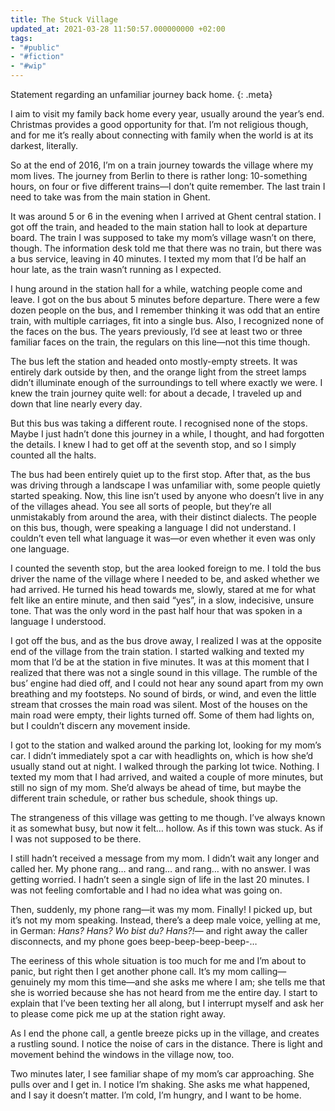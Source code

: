 ```yaml
---
title: The Stuck Village
updated_at: 2021-03-28 11:50:57.000000000 +02:00
tags:
- "#public"
- "#fiction"
- "#wip"
---
```



Statement regarding an unfamiliar journey back home.
{: .meta}

I aim to visit my family back home every year, usually around the year’s end. Christmas provides a good opportunity for that. I’m not religious though, and for me it’s really about connecting with family when the world is at its darkest, literally.

So at the end of 2016, I’m on a train journey towards the village where my mom lives. The journey from Berlin to there is rather long: 10-something hours, on four or five different trains—I don’t quite remember. The last train I need to take was from the main station in Ghent.

It was around 5 or 6 in the evening when I arrived at Ghent central station. I got off the train, and headed to the main station hall to look at departure board. The train I was supposed to take my mom’s village wasn’t on there, though. The information desk told me that there was no train, but there was a bus service, leaving in 40 minutes. I texted my mom that I’d be half an hour late, as the train wasn’t running as I expected.

I hung around in the station hall for a while, watching people come and leave. I got on the bus about 5 minutes before departure. There were a few dozen people on the bus, and I remember thinking it was odd that an entire train, with multiple carriages, fit into a single bus. Also, I recognized none of the faces on the bus. The years previously, I’d see at least two or three familiar faces on the train, the regulars on this line—not this time though.

The bus left the station and headed onto mostly-empty streets. It was entirely dark outside by then, and the orange light from the street lamps didn’t illuminate enough of the surroundings to tell where exactly we were. I knew the train journey quite well: for about a decade, I traveled up and down that line nearly every day.

But this bus was taking a different route. I recognised none of the stops. Maybe I just hadn’t done this journey in a while, I thought, and had forgotten the details. I knew I had to get off at the seventh stop, and so I simply counted all the halts.

The bus had been entirely quiet up to the first stop. After that, as the bus was driving through a landscape I was unfamiliar with, some people quietly started speaking. Now, this line isn’t used by anyone who doesn’t live in any of the villages ahead. You see all sorts of people, but they’re all unmistakably from around the area, with their distinct dialects. The people on this bus, though, were speaking a language I did not understand. I couldn’t even tell what language it was—or even whether it even was only one language.

I counted the seventh stop, but the area looked foreign to me. I told the bus driver the name of the village where I needed to be, and asked whether we had arrived. He turned his head towards me, slowly, stared at me for what felt like an entire minute, and then said “yes”, in a slow, indecisive, unsure tone. That was the only word in the past half hour that was spoken in a language I understood.

I got off the bus, and as the bus drove away, I realized I was at the opposite end of the village from the train station. I started walking and texted my mom that I’d be at the station in five minutes. It was at this moment that I realized that there was not a single sound in this village. The rumble of the bus’ engine had died off, and I could not hear any sound apart from my own breathing and my footsteps. No sound of birds, or wind, and even the little stream that crosses the main road was silent. Most of the houses on the main road were empty, their lights turned off. Some of them had lights on, but I couldn’t discern any movement inside.

I got to the station and walked around the parking lot, looking for my mom’s car. I didn’t immediately spot a car with headlights on, which is how she’d usually stand out at night. I walked through the parking lot twice. Nothing. I texted my mom that I had arrived, and waited a couple of more minutes, but still no sign of my mom. She’d always be ahead of time, but maybe the different train schedule, or rather bus schedule, shook things up.

The strangeness of this village was getting to me though. I’ve always known it as somewhat busy, but now it felt… hollow. As if this town was stuck. As if I was not supposed to be there.

I still hadn’t received a message from my mom. I didn’t wait any longer and called her. My phone rang… and rang… and rang… with no answer. I was getting worried. I hadn’t seen a single sign of life in the last 20 minutes. I was not feeling comfortable and I had no idea what was going on.

Then, suddenly, my phone rang—it was my mom. Finally! I picked up, but it’s not my mom speaking. Instead, there’s a deep male voice, yelling at me, in German: *Hans? Hans? Wo bist du? Hans?!*— and right away the caller disconnects, and my phone goes beep-beep-beep-beep-…

The eeriness of this whole situation is too much for me and I’m about to panic, but right then I get another phone call. It’s my mom calling—genuinely my mom this time—and she asks me where I am; she tells me that she is worried because she has not heard from me the entire day. I start to explain that I’ve been texting her all along, but I interrupt myself and ask her to please come pick me up at the station right away.

As I end the phone call, a gentle breeze picks up in the village, and creates a rustling sound. I notice the noise of cars in the distance. There is light and movement behind the windows in the village now, too.

Two minutes later, I see familiar shape of my mom’s car approaching. She pulls over and I get in. I notice I’m shaking. She asks me what happened, and I say it doesn’t matter. I’m cold, I’m hungry, and I want to be home.